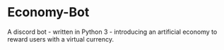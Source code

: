 # Economy-Bot
A discord bot - written in Python 3 - introducing an artificial economy to reward users with a virtual currency.
